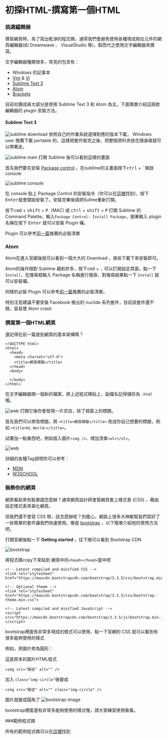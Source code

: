 # 初探HTML-撰寫第一個HTML

### 挑選編輯器
撰寫網頁時，為了寫出乾淨的程式碼，通常我們會避免使用各種現成拖拉元件的網頁編輯器(如 Dreamwave 、 VisualStudio 等)，取而代之使用文字編輯器來撰寫。

文字編輯器種類很多，常見的包含有：
* Windows 的記事本
* [Vim](http://www.vim.org) & [Vi](http://thomer.com/vi/vi.html)
* [Sublime Text 3](http://www.sublimetext.com/3)
* [Atom](https://atom.io)
* [Brackets](http://brackets.io)

目前社團成員大部分是使用 Sublime Text  3 和 Atom 為主。下面簡單介紹這兩款編輯器的 plugin 安裝方法。

#### Sublime Text 3

  ![sublime download][1]
  依照自己的作業系統選擇對應的版本下載，
  Windows user 推薦下載 portable 的，這樣把套件裝完之後，把整個資料夾放在隨身碟就可以帶著走。

  ![sublime main][2]
  打開 Sublime 後可以看到這樣的畫面

  首先我們要先安裝 [Package control](https://packagecontrol.io) ，在sublime的主畫面按下<kbd>ctrl</kbd> + <kbd>`</kbd>開啟console

  ![sublime console][3]

  在 console 貼上 Package Control 的安裝指令（你可以在[這裡](https://packagecontrol.io/installation#st3)找到)，按下<kbd>Enter</kbd>就會開始安裝了。安裝完畢後請把Sulime重新打開。

  按下<kbd>cmd</kbd> + <kbd>shift</kbd> + <kbd>P</kbd>（MAC) 或 <kbd>ctrl</kbd> + <kbd>shift</kbd> + <kbd>P</kbd> 打開 Sublime 的 Command Palette。輸入`Package Control: Install Package`，接著輸入 plugin 名稱在按下 <kbd>Enter</kbd> 就可以安裝 Plugin 囉。

  Plugin 可以參考[前一篇](section1.md)推薦的必裝清單

### Atom

Atom在進入官網後就可以看到一個大大的 Download ，直些下載下來安裝即可。

Atom的操作相對 Sublime 親和許多，按下<kbd>cmd</kbd> + <kbd>,</kbd> 可以打開設定頁面，點一下`Install`，在搜尋框輸入 Package 名稱進行搜尋，對搜尋結果點一下 `Install` 就可以安裝囉。

同樣的必裝 Plugin 可以參考[前一篇](section1.md)推薦的必裝清單。

特別注意建議不要安裝 Facebook 推出的 nuclide 系列套件，目前該套件還不穩，容易使 Atom crash

### 撰寫第一個HTML網頁

還記得在前一篇提到網頁的基本架構嗎？
```
<!DOCTYPE html>
<html>
  <head>
    <meta charset="utf-8">
    <title>網頁標題</title>
  </head>
  <body>

  </body>
</html>
```
在文字編輯器開一個新的檔案，將上述程式碼貼上，副檔名記得儲存為 `.html` 喔。

![web][4]
打開它後你會發現一片空白，除了視窗上的標題。

首先我們可以修改標題，將 `<title>網頁標題</title>`  改成你自己想要的標題，例如 `<title>Hi World~</title>`。

試著加一點東西吧，例如插入圖片`<img />`、增加清單`<ul></ul>`。

![web][5]

詳細的各種Tag說明你可以參考：
* [MDN](https://developer.mozilla.org/en-US/docs/Web/HTML/Element)
* [W3SCHOOL](https://developer.mozilla.org/en-US/docs/Web/HTML/Element)

### 裝飾你的網頁

網頁看起來有點單調怎麼辦？通常網頁設計師會幫網頁套上樣式表 (CSS) ，藉由設定樣式表來美化網頁。

但我們還不會寫 CSS 呀，該怎麼辦呢？別擔心，網路上很多大神都幫我們寫好了一些簡單的套件讓我們快速使用。像是 [bootstrap](http://getbootstrap.com) ，以下簡單介紹他的使用方法吧。

打開官網後點一下 **Getting started** ，往下捲可以看到 Bootstrap CDN

![bootstrap][6]

將程式碼copy下來貼到 網頁中的`<head></head>`當中吧
```
<!-- Latest compiled and minified CSS -->
<link rel="stylesheet" href="https://maxcdn.bootstrapcdn.com/bootstrap/3.3.5/css/bootstrap.min.css">

<!-- Optional theme -->
<link rel="stylesheet" href="https://maxcdn.bootstrapcdn.com/bootstrap/3.3.5/css/bootstrap-theme.min.css">

<!-- Latest compiled and minified JavaScript -->
<script src="https://maxcdn.bootstrapcdn.com/bootstrap/3.3.5/js/bootstrap.min.js"></script>
```
bootstrap裡面有非常多現成的樣式可以使用，點一下官網的 CSS 就可以看到有很多能夠使用的樣式

例如，把圖片修為圓形：

這是原本的圖片HTML程式
```
<img src="路徑" alt="" />
```

加入 `class="img-circle"`後變成
```
<img src="路徑" alt="" class="img-circle" />
```

圖片就變成圓角了
![bootstrap-image][7]

bootstrap裡面還有非常多能夠使用的樣式喔，請大家練習使用看看。

###範例程式碼

所有的範例程式碼可以在[這裡](https://github.com/eric0324/ITAC_html_css/tree/master/example/section2/)找到

[1]: https://raw.githubusercontent.com/eric0324/ITAC_html_css/master/img/section2/sublime_download.png
[2]: https://raw.githubusercontent.com/eric0324/ITAC_html_css/master/img/section2/sublime_main.png
[3]: https://raw.githubusercontent.com/eric0324/ITAC_html_css/master/img/section2/sublime_console.png
[4]:https://raw.githubusercontent.com/eric0324/ITAC_html_css/master/img/section2/web1.png
[5]:https://raw.githubusercontent.com/eric0324/ITAC_html_css/master/img/section2/web2.png
[6]:https://raw.githubusercontent.com/eric0324/ITAC_html_css/master/img/section2/bootstrap1.png
[7]:https://raw.githubusercontent.com/eric0324/ITAC_html_css/master/img/section2/bootstrap2.png
